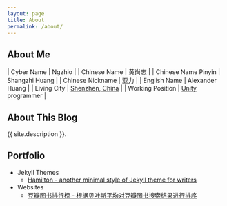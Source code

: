 ```yaml
---
layout: page
title: About
permalink: /about/
---
```


## About Me

| Cyber Name          | Ngzhio          |
| Chinese Name        | 黄尚志           |
| Chinese Name Pinyin | Shangzhi Huang  |
| Chinese Nickname    | 亚力             |
| English Name        | Alexander Huang |
| Living City         | [Shenzhen, China](https://goo.gl/maps/AQmJSzUyLnq9h35P9) |
| Working Position    | [Unity](https://unity.com/) programmer |

## About This Blog

{{ site.description }}.

## Portfolio

- Jekyll Themes
  - [Hamilton - another minimal style of Jekyll theme for writers](https://github.com/ngzhio/jekyll-theme-hamilton)
- Websites
  - [豆瓣图书排行榜 - 根据贝叶斯平均对豆瓣图书搜索结果进行排序](https://ngzhio.github.io/dbl/)

